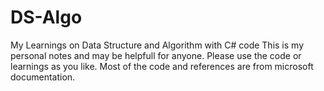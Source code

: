 # DS-Algo
My Learnings on Data Structure and Algorithm with C# code
This is my personal notes and may be helpfull for anyone.
Please use the code or learnings as you like.
Most of the code and references are from microsoft documentation.
